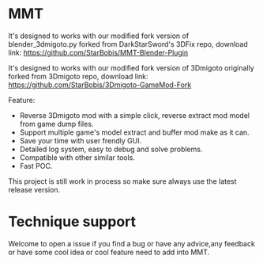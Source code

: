 # MMT
It's designed to works with our modified fork version of blender_3dmigoto.py forked from DarkStarSword's 3DFix repo, download link: https://github.com/StarBobis/MMT-Blender-Plugin

It's designed to works with our modified fork version of 3Dmigoto originally forked from 3Dmigoto repo, download link: https://github.com/StarBobis/3Dmigoto-GameMod-Fork

Feature:
- Reverse 3Dmigoto mod with a simple click, reverse extract mod model from game dump files.
- Support multiple game's model extract and buffer mod make as it can.
- Save your time with user frendly GUI.
- Detailed log system, easy to debug and solve problems.
- Compatible with other similar tools.
- Fast POC.

This project is still work in process so make sure always use the latest release version.

# Technique support
Welcome to open a issue if you find a bug or have any advice,any feedback or have some cool idea or cool feature need to add into MMT.